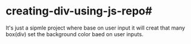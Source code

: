 # creating-div-using-js-repo#

It's just a sipmle project where base on user input it will creat that many box(div) set the background color baed on user inputs.